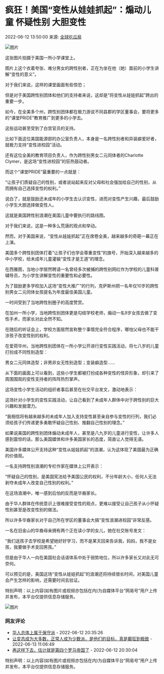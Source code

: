 # 疯狂！美国“变性从娃娃抓起”：煽动儿童 怀疑性别 大胆变性

2022-06-12 13:50:00  来源: [全球吃瓜局](https://www.163.com/dy/media/T1637033311368.html) 

![图片](https://static.ws.126.net/163/f2e/dy_media/dy_media/static/images/ipLocation.f6d00eb.svg)

这张图片拍摄于美国一所小学课堂上。

图片上这个衣着夸张、难分男女的跨性别者，正在为坐在他（她）面前的小学生讲解“变性的意义”。

对于我们来说，这样的课堂画面有些惊恐；

但是对于美国跨性别团体和他们的支持者来说，这却是“将变性从娃娃抓起”跨出的重要一步。

如今，在全美多个州，跨性别团体都在极力游说不同县郡的学区董事会，要将更多的“课堂PRIDE”教育推广到更多的小学去。

这些运动甚至受到了白宫官员的支持。

比如下面这位美国能源部的办公室负责人，本身是一名跨性别者和异装癖爱好者，就极力支持“变性进校园”活动。

还有这位全美的教育项目负责人，作为跨性别男女二元同体者的Charlotte Clymer，是这场“变性进校园”的狂热鼓动者。

而这个“课堂PRIDE”最重要的一点就是：

“让孩子们质疑自己的性别，或者说站起来反对父母和社会强加给自己的性别，从而拥有自己选择变性的权利。”

说白了，就是鼓励还未成年的小学生去认识变性，进而对变性产生兴趣，最后鼓励小学生大胆选择做变性人。

这就是美国跨性别浪潮在美国儿童中要执行的路线图。

对于我们来说，这是一种多么荒唐的观点和举动。

然而，对于美国来说，“变性从娃娃抓起”正在席卷全美，越来越多的奇葩一幕正在上演。

美国多个跨性别团体打着“让孩子们也学会尊重变性”的旗号，开始深入越来越多的中小学校，给未成年儿童灌输“变性才是王道”的理念。

在西雅图，当地小学居然聘请一名曾经多次被捕的跨性别网红作为学校的儿童科普辅导员，为小学生讲解变性的重要性和必要性。

为了鼓励更多学校加入这场“变性大推广”的行列，克萨斯州把一名年仅10岁的跨性别男女二元同体女孩提名为年度最佳美国儿童。

一时间受到了当地跨性别圈子的高度赞赏。

在加州一所小学，当地跨性别团体更是勾结学校老师，煽动一名9岁女孩去做了变性手术，而家长对此全然不知。

在随后的听证会上，学校方面居然宣称整个事情完全符合程序，哪怕父母也不能干涉孩子改变性别的权利。

在爱荷华州，当地跨性别团体在一所小学公开进行变性实践活动，将七八岁的儿童打扮成不同性别造型：

男女二元同体造型；非男非女无性别造型；变装癖造型……

从下面的画面上可以看到，这些小学生都被打扮成各种变性的怪异形象，却引来了周围围观的变性支持者的阵阵热烈掌声。

这场变性小学生活动的组织者事后甚至在社交平台发文，激动地表示：

这场针对小学生的变性实践活动，让自己看到了未成年人群体中对于跨性别的巨大兴趣和发掘潜力。

“我相信将有越来越多的未成年人加入支持变性甚至亲自参与变性的行列，我们必须给孩子们传递更多勇敢怀疑自己性别、推翻自己性别的理念。”

如果说美国的跨性别团体煽动未成年人，甚至是八九岁的儿童进行变性，让许多人感到震惊的话，那么美国媒体和许多美国家长的态度，简直让人觉得无语。

美国许多媒体公开支持这种“变性从娃娃抓起”的浪潮，认为这体现了美国最为正确的价值观。

一名支持跨性别浪潮的专栏作家在媒体上公开表示：

“怀疑自己的性别，是美国宪法给予美国公民的权利，不分年龄大小，任何人无法剥夺未成年人改变自己性别的权利。”

在这场浪潮中，唯一感到后怕的反而是华裔家长。

由于华人群体在传统意识上很难接受变性的观点，更难以接受让自己孩子从小怀疑性别甚至是改变性别的做法。

所以许多华裔家长对于自己所在学区的董事会大搞“变性浪潮进校园”非常反感。

一名在旧金山的华裔母亲拥有两个正在读小学的女儿，她在社交账号发文：

“我们送孩子去学校是希望她好好学习，而不是某天回来告诉我，妈妈，我不是女孩，我要做手术变回男孩。”

但是由于华人一向在美国社会话语体系中处于弱势地位，所以许多家长又对此无可奈何。

可以预见的是，美国这场“变性从娃娃抓起”的浪潮还将持续很长时间，对美国儿童会产生怎样的影响，还需要时间去验证。

特别声明：以上内容(如有图片或视频亦包括在内)为自媒体平台“网易号”用户上传并发布，本平台仅提供信息存储服务。

![图片](http://cms-bucket.nosdn.127.net/a1b8abcfb4c743dfbb8ba1e186647f3e20161223111741.jpg)

### 网友评论

* [华人总体上属于保守派](https://comment.tie.163.com/H9LQQELD0552QC0P.html) - 2022-06-12 20:35:26
* [让变态成为大多数，正常人成为少数派，是他们的目标，真是癫狂到极致](https://comment.tie.163.com/H9LQQELD0552QC0P.html) - 2022-06-13 11:06:49
* [再这样下去，估计就是第四个罗马帝国了](https://comment.tie.163.com/H9LQQELD0552QC0P.html) - 2022-06-12 20:30:04 

特别声明：以上内容(如有图片或视频亦包括在内)为自媒体平台“网易号”用户上传并发布，本平台仅提供信息存储服务。